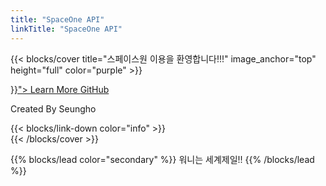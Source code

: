 ```yaml
---
title: "SpaceOne API"
linkTitle: "SpaceOne API"
---
```


{{< blocks/cover title="스페이스원 이용을 환영합니다!!!" image_anchor="top" height="full" color="purple" >}}
<div class="mx-auto">
	<a class="btn btn-lg btn-primary mr-3 mb-4" href="{{< relref "/about" >}}">
		Learn More <i class="fas fa-arrow-alt-circle-right ml-2"></i>
	</a>
	<a class="btn btn-lg btn-secondary mr-3 mb-4" href="https://github.com/spaceone-dev">
		GitHub <i class="fab fa-github ml-2 "></i>
	</a>
	<p class="lead mt-5">Created By Seungho</p>
	{{< blocks/link-down color="info" >}}

</div>
{{< /blocks/cover >}}

{{% blocks/lead color="secondary" %}}
워니는 세계제일!!
{{% /blocks/lead %}}





